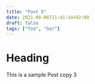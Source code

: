 ```yaml
---
title: "Post 5"
date: 2021-08-06T11:41:14+02:00
draft: false
tags: ["foo", "bar"]
---
```


# Heading
This is a sample Post copy 3